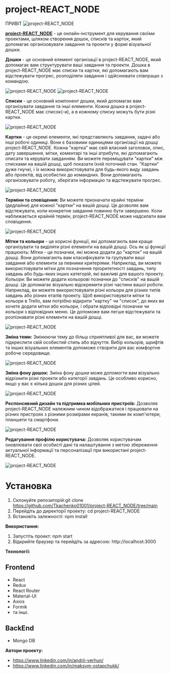 # project-REACT_NODE

ПРИВІТ ![project-REACT_NODE](./src/images/)

**[project-REACT_NODE](https://tkachenko01001.github.io/project-REACT_NODE/home)** -
це онлайн-інструмент для керування своїми проектами, шляхом створення дошок,
списків та карток, який допомагає організовувати завдання та проекти у формі
візуальної дошки.

**Дошки** - це основний елемент організації в project-REACT_NODE, який допомагає
вам структурувати ваші завдання та проекти. Дошка в project-REACT_NODE має
списки та картки, які допомагають вам відстежувати прогрес, розподіляти завдання
і здійснювати співпрацю з командою.

![project-REACT_NODE](./src/images/) ![project-REACT_NODE](./src/images/)

**Списки** - це основний компонент дошки, який допомагає вам організувати
завдання та інші елементи. Кожна дошка в project-REACT_NODE має список(-и), а в
кожному списку можуть бути різні картки.

![project-REACT_NODE](./src/images/)

**Картки** - це окремі елементи, які представляють завдання, задачі або інші
робочі одиниці. Вони є базовими одиницями організації на дошці
project-REACT_NODE. Кожна "картка" має свій власний заголовок, опис, дату
завершення, мітки, коментарі та інші атрибути, які допомагають описати та
керувати завданням. Ви можете переміщувати "картки" між списками на вашій дошці,
щоб показати їхній поточний стан. "Картки" дуже гнучкі, і їх можна
використовувати для будь-якого виду завдань або проектів, від особистих до
командних. Вони допомагають організовувати роботу, зберігати інформацію та
відстежувати прогрес.

![project-REACT_NODE](./src/images/)

**Терміни та сповіщення:** Ви можете призначати крайні терміни (дедлайни) для
кожної "картки" на вашій дошці. Це дозволяє вам відстежувати, коли конкретне
завдання повинно бути завершено. Коли наближається крайній термін,
project-REACT_NODE може надсилати вам сповіщення.

![project-REACT_NODE](./src/images/)

**Мітки та кольори** - це корисні функції, які допомагають вам краще
організувати та виділяти різні елементи на вашій дошці. Ось як ці функції
працюють: Мітки - це позначки, які можна додати до "карток" на вашій дошці. Вони
допомагають вам класифікувати та групувати ваші завдання або елементи за певними
критеріями. Наприклад, ви можете використовувати мітки для позначення
пріоритетності завдань, типу завдань або будь-яких інших категорій, які важливі
для вашого проекту. Кольори: Ви можете додати кольорові позначки до "списків" на
вашій дошці. Це допомагає візуально відокремити різні частини вашої роботи.
Наприклад, ви можете використовувати різні кольори для різних типів завдань або
різних етапів проекту. Щоб використовувати мітки та кольори в Trello, вам
потрібно відкрити "картку" чи "список", до яких ви хочете додати мітки або
кольори, і обрати відповідні позначки чи кольори з відповідних меню. Це допоможе
вам легше відстежувати та розпізнавати різні елементи на вашій дошці.

![project-REACT_NODE](./src/images/)

**Зміна теми:** Змінюючи тему до більш сприятливої для вас, ви можете
підкреслити свій особистий стиль або відчуття. Вибір кольорів, шрифтів та інших
візуальних елементів допоможе створити для вас комфортне робоче середовище.

![project-REACT_NODE](./src/images/)

**Зміна фону дошок:** Зміна фону дошки може допомогти вам візуально відрізнити
різні проекти або категорії завдань. Це особливо корисно, якщо у вас є кілька
дошок для різних цілей.

![project-REACT_NODE](./src/images/)

**Респонсивний дизайн та підтримка мобільних пристроїв:** Дозволяє
project-REACT_NODE належним чином відображатися і працювати на різних пристроях
з різними розмірами екранів, такими як комп'ютери, планшети та смартфони.

![project-REACT_NODE](./src/images/)

**Редагування профілю користувача:** Дозволяє користувачам оновлювати свої
особисті дані та налаштування з метою збереження актуальної інформації та
персоналізації при використані project-REACT_NODE.

![project-REACT_NODE](./src/images/)

# Установка

1. Склонуйте репозиторій:git clone
   https://github.com/Tkachenko01001/project-REACT_NODE/tree/main
2. Перейдіть до директорії проекту: cd project-REACT_NODE
3. Встановіть залежності: npm install

**Використання:**

1. Запустіть проект: npm start
2. Відкрийте браузер та перейдіть за адресою: http://localhost:3000

**Технології:**

## Frontend

- React
- Redux
- React Router
- Material-UI
- Axios
- Formik
- та інші.

## BackEnd

- Mongo DB

**Автори проекту:**

- https://www.linkedin.com/in/andrii-verhun/
- https://www.linkedin.com/in/maksym-ostapchukk/
<!-- - https://www.linkedin.com/in/oleksandrkambarov/ -->

<!-- ## Создание репозитория по шаблону

Используй этот репозиторий организации GoIT как шаблон для создания репозитория
своего проекта. Для этого нажми на кнопку `«Use this template»` и выбери опцию
`«Create a new repository»`, как показано на изображении.

![Creating repo from a template step 1](./assets/template-step-1.png)

На следующем шаге откроется страница создания нового репозитория. Заполни поле
его имени, убедись что репозиторий публичный, после чего нажми кнопку
`«Create repository from template»`.

![Creating repo from a template step 2](./assets/template-step-2.png)

После того как репозиторий будет создан, необходимо перейти в настройки
созданного репозитория на вкладку `Settings` > `Actions` > `General` как
показано на изображении.

![Settings GitHub Actions permissions step 1](./assets/gh-actions-perm-1.png)

Проскролив страницу до самого конца, в секции `«Workflow permissions»` выбери
опцию `«Read and write permissions»` и поставь галочку в чекбоксе. Это
необходимо для автоматизации процесса деплоя проекта.

![Settings GitHub Actions permissions step 2](./assets/gh-actions-perm-2.png)

Теперь у тебя есть личный репозиторий проекта, со структурой файлов и папок
репозитория-шаблона. Далее работай с ним как с любым другим личным репозиторием,
клонируй его себе на компьютер, пиши код, делай коммиты и отправляй их на
GitHub.

## Подготовка к работе

1. Убедись что на компьютере установлена LTS-версия Node.js.
   [Скачай и установи](https://nodejs.org/en/) её если необходимо.
2. Установи базовые зависимости проекта командой `npm install`.
3. Запусти режим разработки, выполнив команду `npm start`.
4. Перейди в браузере по адресу [http://localhost:3000](http://localhost:3000).
   Эта страница будет автоматически перезагружаться после сохранения изменений в
   файлах проекта.

## Деплой

Продакшн версия проекта будет автоматически проходить линтинг, собираться и
деплоиться на GitHub Pages, в ветку `gh-pages`, каждый раз когда обновляется
ветка `main`. Например, после прямого пуша или принятого пул-реквеста. Для этого
необходимо в файле `package.json` отредактировать поле `homepage`, заменив
`your_username` и `your_repo_name` на свои, и отправить изменения на GitHub.

```json
"homepage": "https://your_username.github.io/your_repo_name/"
```

Далее необходимо зайти в настройки GitHub-репозитория (`Settings` > `Pages`) и
выставить раздачу продакшн версии файлов из папки `/root` ветки `gh-pages`, если
это небыло сделано автоматически.

![GitHub Pages settings](./assets/repo-settings.png)

### Статус деплоя

Статус деплоя крайнего коммита отображается иконкой возле его идентификатора.

- **Желтый цвет** - выполняется сборка и деплой проекта.
- **Зеленый цвет** - деплой завершился успешно.
- **Красный цвет** - во время линтинга, сборки или деплоя произошла ошибка.

Более детальную информацию о статусе можно посмотреть кликнув по иконке, и в
выпадающем окне перейти по ссылке `Details`.

![Deployment status](./assets/deploy-status.png)

### Живая страница

Через какое-то время, обычно пару минут, живую страницу можно будет посмотреть
по адресу указанному в отредактированном свойстве `homepage`. Например, вот
ссылка на живую версию для этого репозитория
[https://goitacademy.github.io/react-homework-template](https://goitacademy.github.io/react-homework-template).

Если открывается пустая страница, убедись что во вкладке `Console` нет ошибок
связанных с неправильными путями к CSS и JS файлам проекта (**404**). Скорее
всего у тебя неправильное значение свойства `homepage` в файле `package.json`.

### Маршрутизация

Если приложение использует библиотеку `react-router-dom` для маршрутизации,
необходимо дополнительно настроить компонент `<BrowserRouter>`, передав в пропе
`basename` точное название твоего репозитория. Слеш в начале строки обязателен.

```jsx
<BrowserRouter basename="/your_repo_name">
  <App />
</BrowserRouter>
```

## Как это работает

![How it works](./assets/how-it-works.png)

1. После каждого пуша в ветку `main` GitHub-репозитория, запускается специальный
   скрипт (GitHub Action) из файла `.github/workflows/deploy.yml`.
2. Все файлы репозитория копируются на сервер, где проект инициализируется и
   проходит линтинг и сборку перед деплоем.
3. Если все шаги прошли успешно, собранная продакшн версия файлов проекта
   отправляется в ветку `gh-pages`. В противном случае, в логе выполнения
   скрипта будет указано в чем проблема. -->
